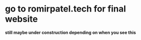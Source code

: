 # go to romirpatel.tech for final website 
**still maybe under construction depending on when you see this**